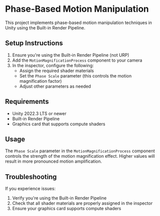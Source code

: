 # Phase-Based Motion Manipulation

This project implements phase-based motion manipulation techniques in Unity using the Built-in Render Pipeline.

## Setup Instructions

1. Ensure you're using the Built-in Render Pipeline (not URP)
2. Add the `MotionMagnificationProcess` component to your camera
3. In the inspector, configure the following:
   - Assign the required shader materials
   - Set the `Phase Scale` parameter (this controls the motion magnification factor)
   - Adjust other parameters as needed

## Requirements

- Unity 2022.3 LTS or newer
- Built-in Render Pipeline
- Graphics card that supports compute shaders

## Usage

The `Phase Scale` parameter in the `MotionMagnificationProcess` component controls the strength of the motion magnification effect. Higher values will result in more pronounced motion amplification.

## Troubleshooting

If you experience issues:
1. Verify you're using the Built-in Render Pipeline
2. Check that all shader materials are properly assigned in the inspector
3. Ensure your graphics card supports compute shaders
